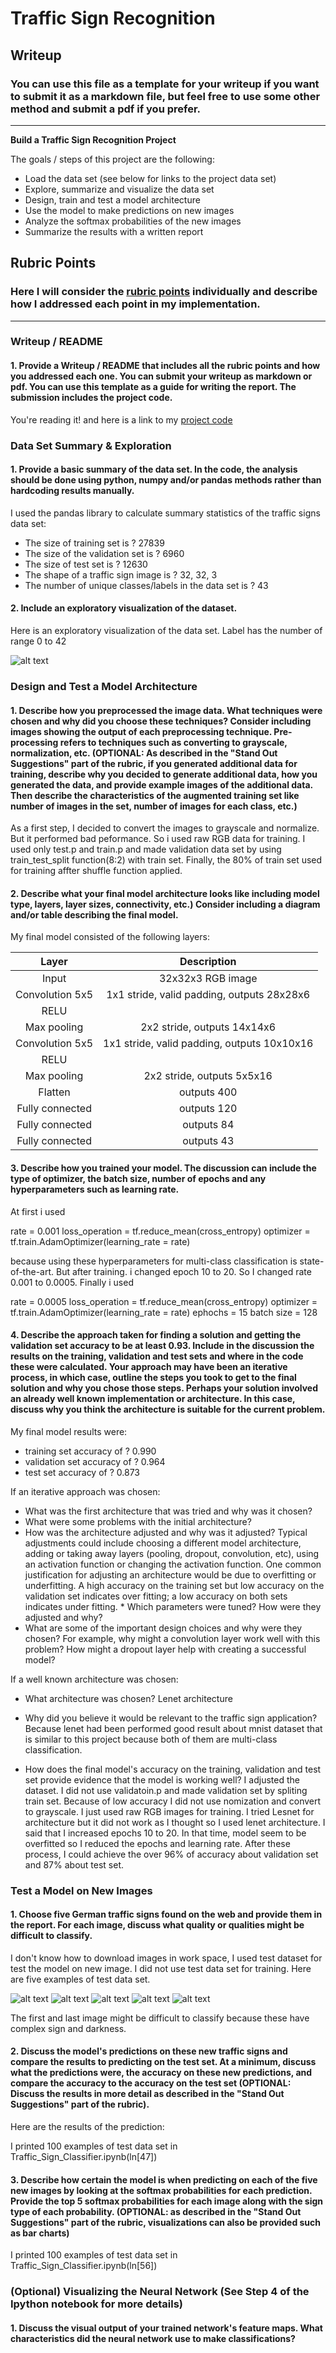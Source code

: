 # **Traffic Sign Recognition** 

## Writeup

### You can use this file as a template for your writeup if you want to submit it as a markdown file, but feel free to use some other method and submit a pdf if you prefer.

---

**Build a Traffic Sign Recognition Project**

The goals / steps of this project are the following:
* Load the data set (see below for links to the project data set)
* Explore, summarize and visualize the data set
* Design, train and test a model architecture
* Use the model to make predictions on new images
* Analyze the softmax probabilities of the new images
* Summarize the results with a written report


[//]: # (Image References)

[image1]: ./examples/visualimg.jpg "Visualization"
[image2]: ./examples/grayscale.jpg "Grayscaling"
[image3]: ./examples/random_noise.jpg "Random Noise"
[image4]: ./examples/visualimg_test_0.jpg "Traffic Sign 1"
[image5]: ./examples/visualimg_test_1.jpg "Traffic Sign 2"
[image6]: ./examples/visualimg_test_2.jpg "Traffic Sign 3"
[image7]: ./examples/visualimg_test_3.jpg "Traffic Sign 4"
[image8]: ./examples/visualimg_test_4.jpg "Traffic Sign 5"

## Rubric Points
### Here I will consider the [rubric points](https://review.udacity.com/#!/rubrics/481/view) individually and describe how I addressed each point in my implementation.  

---
### Writeup / README

#### 1. Provide a Writeup / README that includes all the rubric points and how you addressed each one. You can submit your writeup as markdown or pdf. You can use this template as a guide for writing the report. The submission includes the project code.

You're reading it! and here is a link to my [project code](https://github.com/udacity/CarND-Traffic-Sign-Classifier-Project/blob/master/Traffic_Sign_Classifier.ipynb)

### Data Set Summary & Exploration

#### 1. Provide a basic summary of the data set. In the code, the analysis should be done using python, numpy and/or pandas methods rather than hardcoding results manually.

I used the pandas library to calculate summary statistics of the traffic
signs data set:

* The size of training set is ?
27839
* The size of the validation set is ?
6960
* The size of test set is ?
12630
* The shape of a traffic sign image is ?
32, 32, 3
* The number of unique classes/labels in the data set is ?
43

#### 2. Include an exploratory visualization of the dataset.

Here is an exploratory visualization of the data set. Label has the number of range 0 to 42

![alt text][image1]

### Design and Test a Model Architecture

#### 1. Describe how you preprocessed the image data. What techniques were chosen and why did you choose these techniques? Consider including images showing the output of each preprocessing technique. Pre-processing refers to techniques such as converting to grayscale, normalization, etc. (OPTIONAL: As described in the "Stand Out Suggestions" part of the rubric, if you generated additional data for training, describe why you decided to generate additional data, how you generated the data, and provide example images of the additional data. Then describe the characteristics of the augmented training set like number of images in the set, number of images for each class, etc.)

As a first step, I decided to convert the images to grayscale and normalize. But it performed bad peformance. So i used raw RGB data for training. I used only test.p and train.p and made validation data set by using train_test_split function(8:2) with train set. Finally, the 80% of train set used for training affter shuffle function applied.

#### 2. Describe what your final model architecture looks like including model type, layers, layer sizes, connectivity, etc.) Consider including a diagram and/or table describing the final model.

My final model consisted of the following layers:

| Layer         		|     Description	        					| 
|:---------------------:|:---------------------------------------------:| 
| Input         		| 32x32x3 RGB image   							| 
| Convolution 5x5     	| 1x1 stride, valid padding, outputs 28x28x6 	|
| RELU					|												|
| Max pooling	      	| 2x2 stride, outputs 14x14x6   				|
| Convolution 5x5     	| 1x1 stride, valid padding, outputs 10x10x16 	|
| RELU					|												|
| Max pooling	      	| 2x2 stride,  outputs 5x5x16   				|
| Flatten       	    | outputs 400  									|
| Fully connected		| outputs 120  									|
| Fully connected		| outputs 84   									|
| Fully connected		| outputs 43									|
 


#### 3. Describe how you trained your model. The discussion can include the type of optimizer, the batch size, number of epochs and any hyperparameters such as learning rate.

At first i used

rate = 0.001
loss_operation = tf.reduce_mean(cross_entropy)
optimizer = tf.train.AdamOptimizer(learning_rate = rate)

because using these hyperparameters for multi-class classification is state-of-the-art.
But after training. i changed epoch 10 to 20. So I changed rate 0.001 to 0.0005.
Finally i used

rate = 0.0005
loss_operation = tf.reduce_mean(cross_entropy)
optimizer = tf.train.AdamOptimizer(learning_rate = rate)
ephochs = 15
batch size = 128

#### 4. Describe the approach taken for finding a solution and getting the validation set accuracy to be at least 0.93. Include in the discussion the results on the training, validation and test sets and where in the code these were calculated. Your approach may have been an iterative process, in which case, outline the steps you took to get to the final solution and why you chose those steps. Perhaps your solution involved an already well known implementation or architecture. In this case, discuss why you think the architecture is suitable for the current problem.

My final model results were:
* training set accuracy of ?
0.990
* validation set accuracy of ? 
0.964
* test set accuracy of ?
0.873

If an iterative approach was chosen:
* What was the first architecture that was tried and why was it chosen?
* What were some problems with the initial architecture?
* How was the architecture adjusted and why was it adjusted? Typical adjustments could include choosing a different model architecture, adding or taking away layers (pooling, dropout, convolution, etc), using an activation function or changing the activation function. One common justification for adjusting an architecture would be due to overfitting or underfitting. A high accuracy on the training set but low accuracy on the validation set indicates over fitting; a low accuracy on both sets indicates under fitting. * Which parameters were tuned? How were they adjusted and why?
* What are some of the important design choices and why were they chosen? For example, why might a convolution layer work well with this problem? How might a dropout layer help with creating a successful model?

If a well known architecture was chosen:
* What architecture was chosen?
Lenet architecture

* Why did you believe it would be relevant to the traffic sign application?
Because lenet had been performed good result about mnist dataset that is similar to this project because both of them are multi-class classification.

* How does the final model's accuracy on the training, validation and test set provide evidence that the model is working well?
I adjusted the dataset. I did not use validatoin.p and made validation set by spliting train set. Because of low accuracy I did not use nomization and convert to grayscale. I just used raw RGB images for training. I tried Lesnet for architecture but it did not work as I thought so I used lenet architecture. I said that I increased epochs 10 to 20. In that time, model seem to be overfitted so I reduced the epochs and learning rate. After these process, I could achieve the over 96% of accuracy about validation set and 87% about test set.


### Test a Model on New Images

#### 1. Choose five German traffic signs found on the web and provide them in the report. For each image, discuss what quality or qualities might be difficult to classify.

I don't know how to download images in work space, I used test dataset for test the model on new image. I did not use test data set for training. Here are five examples of test data set.

![alt text][image4] ![alt text][image5] ![alt text][image6] 
![alt text][image7] ![alt text][image8]

The first and last image might be difficult to classify because these have complex sign and darkness.

#### 2. Discuss the model's predictions on these new traffic signs and compare the results to predicting on the test set. At a minimum, discuss what the predictions were, the accuracy on these new predictions, and compare the accuracy to the accuracy on the test set (OPTIONAL: Discuss the results in more detail as described in the "Stand Out Suggestions" part of the rubric).

Here are the results of the prediction:

I printed 100 examples of test data set in Traffic_Sign_Classifier.ipynb(ln[47])


#### 3. Describe how certain the model is when predicting on each of the five new images by looking at the softmax probabilities for each prediction. Provide the top 5 softmax probabilities for each image along with the sign type of each probability. (OPTIONAL: as described in the "Stand Out Suggestions" part of the rubric, visualizations can also be provided such as bar charts)

I printed 100 examples of test data set in Traffic_Sign_Classifier.ipynb(ln[56])


### (Optional) Visualizing the Neural Network (See Step 4 of the Ipython notebook for more details)
#### 1. Discuss the visual output of your trained network's feature maps. What characteristics did the neural network use to make classifications?


